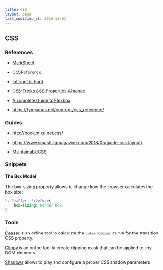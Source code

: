 ```yaml
---
title: CSS
layout: page
last_modified_at: 2019-11-01
---
```


## CSS

### References

- [MarkSheet](http://marksheet.io/)

- [CSSReference](http://cssreference.io/)

- [Internet is Hard](https://internetingishard.com/html-and-css/)

- [CSS-Tricks CSS Properties Almanac](https://css-tricks.com/almanac/properties/)

- [A complete Guide to Flexbox](https://css-tricks.com/snippets/css/a-guide-to-flexbox/)

- https://tympanus.net/codrops/css_reference/

### Guides

- http://book.mixu.net/css/

- https://www.smashingmagazine.com/2018/05/guide-css-layout/
- [MaintainableCSS](https://maintainablecss.com)

### Snippets

#### The Box Model

The box-sizing property allows to change how the browser calculates the box size:

```css
*, *:after, *:before{
	box-sizing: border-box;
}
```

### Tools

[Ceaser](https://matthewlein.com/tools/ceaser) is an online tool to calculate the `cubic-bezier` curve for the transition CSS property.

[Clippy](https://bennettfeely.com/clippy/) is an online tool to create clipping mask that can be applied to any DOM elements

[Shadows](https://brumm.af/shadows) allows to play and configure a proper CSS shadow parameters